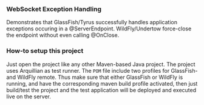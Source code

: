 ### WebSocket Exception Handling

Demonstrates that GlassFish/Tyrus successfully handles application exceptions occuring in a @ServerEndpoint. WildFly/Undertow force-close the endpoint without even calling @OnClose.

### How-to setup this project

Just open the project like any other Maven-based Java project. The project uses Arquillian as test runner. The `POM` file include two profiles for GlassFish- and WildFly remote. Thus make sure that either GlassFish or WildFly is running, and have the corresponding maven build profile activated, then just build/test the project and the test application will be deployed and executed live on the server.
